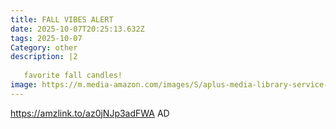 ```yaml
---
title: FALL VIBES ALERT
date: 2025-10-07T20:25:13.632Z
tags: 2025-10-07
Category: other
description: |2
  
   favorite fall candles! 
image: https://m.media-amazon.com/images/S/aplus-media-library-service-media/14b36a75-b298-442c-96d3-e83a99de1cf7.__CR0,0,1464,600_PT0_SX1464_V1___.jpg
---
```

https://amzlink.to/az0jNJp3adFWA
AD
